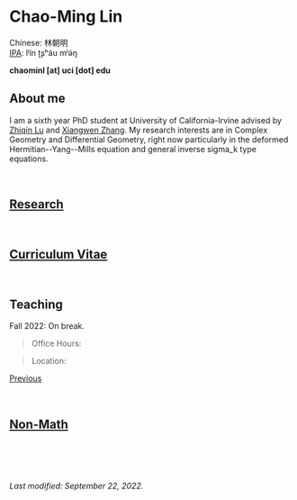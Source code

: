 # Chao-Ming Lin
Chinese: 林朝明    
[IPA](https://en.wikipedia.org/wiki/Help:IPA/Mandarin): lʲín ʈʂʰáu mʲə́ŋ 

**chaominl [at] uci [dot] edu**


## About me
I am a sixth year PhD student at University of California-Irvine advised by [Zhiqin Lu](https://www.math.uci.edu/~zlu/) and [Xiangwen Zhang](https://www.math.uci.edu/~xiangwen/). My research interests are in Complex Geometry and Differential Geometry, right now particularly in the deformed Hermitian--Yang--Mills equation and general inverse sigma_k type equations.

<br />


## [Research](https://chaominl.github.io/Research)

<br />


## [Curriculum Vitae](https://chaominl.github.io/CV)   

<br />


## Teaching 
Fall 2022: On break.
<!-- > Lecture: -->
<!-- >> Monday, Wednesday, and Friday 9:00 a.m. - 10:50 a.m. PT   -->
<!-- > Location:  -->
<!-- >> Humanities Gateway 1800  -->


> Office Hours: 
<!-- >> Tuesday and Thursday 9:00 a.m. - 10:00 a.m. PT  -->
> Location: 
<!-- >> Zoom [https://uci.zoom.us/j/95389657002](https://uci.zoom.us/j/95389657002) -->

[Previous](https://chaominl.github.io/TeachingExperience)

<br />


## [Non-Math](https://chaominl.github.io/recreation)

<br />
<br />
<br />


###### Last modified: September 22, 2022.
